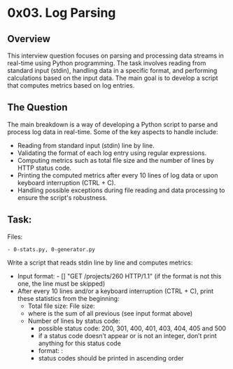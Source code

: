 # 0x03. Log Parsing

## Overview
This interview question focuses on parsing and processing data streams in real-time using Python programming. The task involves reading from standard input (stdin), handling data in a specific format, and performing calculations based on the input data. The main goal is to develop a script that computes metrics based on log entries.

## The Question
The main breakdown is a way of developing a Python script to parse and process log data in real-time. Some of the key aspects to handle include:

- Reading from standard input (stdin) line by line.
- Validating the format of each log entry using regular expressions.
- Computing metrics such as total file size and the number of lines by HTTP status code.
- Printing the computed metrics after every 10 lines of log data or upon keyboard interruption (CTRL + C).
- Handling possible exceptions during file reading and data processing to ensure the script's robustness.


## Task:

Files:

    - 0-stats.py, 0-generator.py
Write a script that reads stdin line by line and computes metrics:
- Input format: <IP Address> - [<date>] "GET /projects/260 HTTP/1.1" <status code> <file size> (if the format is not this one, the line must be skipped)
- After every 10 lines and/or a keyboard interruption (CTRL + C), print these statistics from the beginning:
    * Total file size: File size: <total size>
    * where <total size> is the sum of all previous <file size> (see input format above)
    * Number of lines by status code:
        - possible status code: 200, 301, 400, 401, 403, 404, 405 and 500
        - if a status code doesn’t appear or is not an integer, don’t print anything for this status code
        - format: <status code>: <number>
        - status codes should be printed in ascending order
